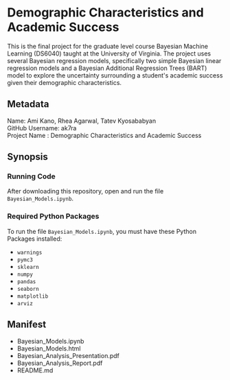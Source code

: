 # Demographic Characteristics and Academic Success

This is the final project for the graduate level course Bayesian Machine Learning (DS6040) taught at the University of Virginia. The project uses several Bayesian regression models, specifically two simple Bayesian linear regression models and a Bayesian Additional Regression Trees (BART) model to explore the uncertainty surrounding a student's academic success given their demographic characteristics.

## Metadata
Name: Ami Kano, Rhea Agarwal, Tatev Kyosababyan <br />
GitHub Username: ak7ra <br />
Project Name : Demographic Characteristics and Academic Success

## Synopsis

### Running Code

After downloading this repository, open and run the file `Bayesian_Models.ipynb`.

### Required Python Packages

To run the file `Bayesian_Models.ipynb`, you must have these Python Packages installed:

* `warnings`
* `pymc3`
* `sklearn`
* `numpy`
* `pandas`
* `seaborn`
* `matplotlib`
* `arviz`

## Manifest

* Bayesian_Models.ipynb
* Bayesian_Models.html
* Bayesian_Analysis_Presentation.pdf
* Bayesian_Analysis_Report.pdf
* README.md
